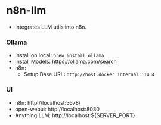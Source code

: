 # n8n-llm
- Integrates LLM utils into n8n.

### Ollama
  - Install on local: `brew install ollama`
  - Install Models: https://ollama.com/search
  - n8n: 
    - Setup Base URL: `http://host.docker.internal:11434`

### UI
  - n8n: http://localhost:5678/
  - open-webui: http://localhost:8080
  - Anything LLM: http://localhost:${SERVER_PORT}
